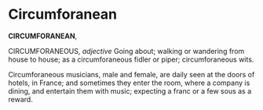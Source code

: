# Circumforanean

**CIRCUMFORANEAN**,

CIRCUMFORANEOUS, _adjective_ Going about; walking or wandering from house to house; as a circumforaneous fidler or piper; circumforaneous wits.

Circumforaneous musicians, male and female, are daily seen at the doors of hotels, in France; and sometimes they enter the room, where a company is dining, and entertain them with music; expecting a franc or a few sous as a reward.